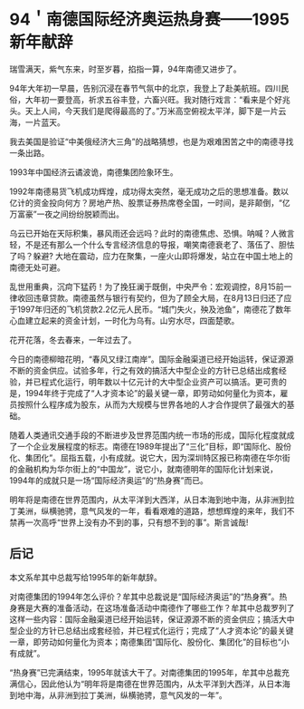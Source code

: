 # 94＇南德国际经济奥运热身赛——1995新年献辞

瑞雪满天，紫气东来，时至岁暮，掐指一算，94年南德又进步了。  
  
 94年大年初一早晨，告别沉浸在春节气氛中的北京，我登上了赴美航班。四川民俗，大年初一要登高，祈求五谷丰登，六畜兴旺。我对随行戏言：“看来是个好兆头。天上人间，今天我们是爬得最高的了。”万米高空俯视太平洋，脚下是一片云海，一片蓝天。  
  
 我去美国是验证“中美俄经济大三角”的战略猜想，也是为艰难困苦之中的南德寻找一条出路。  
  
 1993年中国经济云谲波诡，南德集团险象环生。  
  
 1992年南德易货飞机成功辉煌，成功得太突然，毫无成功之后的思想准备。数以亿计的资金投向何方？房地产热、股票证券热席卷全国，一时间，是非颠倒，“亿万富豪”一夜之间纷纷脱颖而出。  
  
 乌云已开始在天际积集，暴风雨还会远吗？此时的南德焦虑、恐惧。呐喊？人微言轻，不是还有那么一个什么专言经济信息的导报，嘲笑南德衰老了、落伍了、胆怯了吗？躲避? 大地在震动，应力在聚集，一座火山即将爆发，站立在中国土地上的南德无处可避。  
  
 乱世用重典，沉疴下猛药！为了挽狂澜于既倒，中央严令：宏观调控，8月15前一律收回违章贷款。南德虽然与银行有契约，但为了顾全大局，在8月13日归还了应于1997年归还的飞机贷款2.2亿元人民币。“城门失火，殃及池鱼”，南德花了数年心血建立起来的资金计划，一时化为乌有。山穷水尽，四面楚歌。  
  
 花开花落，冬去春来，一年过去了。  
  
 今日的南德柳暗花明，“春风又绿江南岸”。国际金融渠道已经开始运转，保证源源不断的资金供应。试验多年，行之有效的搞活大中型企业的方针已总结出成套经验，并已程式化运行，明年数以十亿元计的大中型企业资产可以搞活。更可贵的是，1994年终于完成了“人才资本论”的最关键一章，即劳动如何量化为资本，雇员按照什么程序成为股东，从而为大规模与世界各地的人才合作提供了最强大的基础。  
  
 随着人类通讯交通手段的不断进步及世界范围内统一市场的形成，国际化程度就成了一个企业发展程度的标志。南德在1989年提出了“三化”目标，即“国际化、股份化、集团化”。屈指五载，小有成就。说它大，因为深圳特区报已称南德在华尔街的金融机构为华尔街上的“中国龙”，说它小，就南德明年的国际化计划来说，1994年的成就只是一场“国际经济奥运”的“热身赛”而已。  
  
 明年将是南德在世界范围内，从太平洋到大西洋，从日本海到地中海，从非洲到拉丁美洲，纵横驰骋，意气风发的一年，看看艰难的道路，想想辉煌的来年，我们不禁再一次高呼“世界上没有办不到的事，只有想不到的事”。斯言诚哉!

## **后记**

本文系牟其中总裁写给1995年的新年献辞。  
  
 对南德集团的1994年怎么评价？牟其中总裁说是“国际经济奥运”的“热身赛”。热身赛是大赛的准备活动，在这场准备活动中南德作了哪些工作？牟其中总裁罗列了这样一些内容：国际金融渠道已经开始运转，保证源源不断的资金供应；搞活大中型企业的方针已总结出成套经验，并已程式化运行；完成了“人才资本论”的最关键一章，即劳动如何量化为资本；南德集团“国际化、股份化、集团化”的目标也“小有成就”。  
  
 “热身赛”已完满结束，1995年就该大干了。对南德集团的1995年，牟其中总裁充满信心，因此他认为“明年将是南德在世界范围内，从太平洋到大西洋，从日本海到地中海，从非洲到拉丁美洲，纵横驰骋，意气风发的一年”。  


